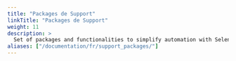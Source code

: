 ```yaml
---
title: "Packages de Support"
linkTitle: "Packages de Support"
weight: 11
description: >
  Set of packages and functionalities to simplify automation with Selenium.
aliases: ["/documentation/fr/support_packages/"]
---
```


